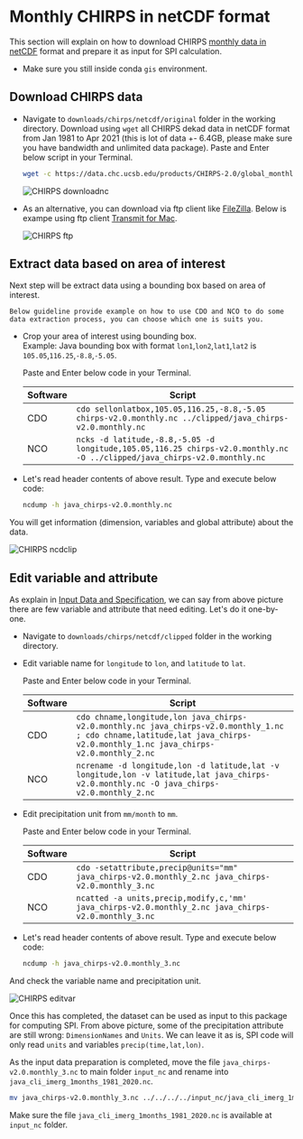 # Monthly CHIRPS in netCDF format

This section will explain on how to download CHIRPS [monthly data in netCDF](https://data.chc.ucsb.edu/products/CHIRPS-2.0/global_monthly/netcdf/) format and prepare it as input for SPI calculation.  

* Make sure you still inside conda `gis` environment.  


## Download CHIRPS data

* Navigate to `downloads/chirps/netcdf/original` folder in the working directory. Download using `wget` all CHIRPS dekad data in netCDF format from Jan 1981 to Apr 2021 (this is lot of data +- 6.4GB, please make sure you have bandwidth and unlimited data package). Paste and Enter below script in your Terminal.  

	```bash
	wget -c https://data.chc.ucsb.edu/products/CHIRPS-2.0/global_monthly/netcdf/pi-chirps-nc-v2.0.monthly.nc
	```

	![CHIRPS downloadnc](../../../img/pi-chirps-nc-downloadnc.png)

* As an alternative, you can download via ftp client like [FileZilla](https://filezilla-project.org). Below is exampe using ftp client [Transmit for Mac](https://www.panic.com/transmit/).  

	![CHIRPS ftp](../../../img/pi-chirps-nc-ftp.png)


## Extract data based on area of interest

Next step will be extract data using a bounding box based on area of interest.  

```{note}
Below guideline provide example on how to use CDO and NCO to do some data extraction process, you can choose which one is suits you.
```

* Crop your area of interest using bounding box.   
	Example: Java bounding box with format `lon1`,`lon2`,`lat1`,`lat2` is `105.05`,`116.25`,`-8.8`,`-5.05`.  

	Paste and Enter below code in your Terminal.  

	| Software | Script |
	| --- | --- |
	| CDO | `cdo sellonlatbox,105.05,116.25,-8.8,-5.05 chirps-v2.0.monthly.nc ../clipped/java_chirps-v2.0.monthly.nc` |
	| NCO | `ncks -d latitude,-8.8,-5.05 -d longitude,105.05,116.25 chirps-v2.0.monthly.nc -O ../clipped/java_chirps-v2.0.monthly.nc` |

* Let's read header contents of above result. Type and execute below code:

	``` bash
	ncdump -h java_chirps-v2.0.monthly.nc
	```

You will get information (dimension, variables and global attribute) about the data.  

![CHIRPS ncdclip](../../../img/pi-chirps-nc-ncdumpclip.png)


## Edit variable and attribute

As explain in [Input Data and Specification](./input-data-and-specification), we can say from above picture there are few variable and attribute that need editing. Let's do it one-by-one.  

* Navigate to `downloads/chirps/netcdf/clipped` folder in the working directory.  

* Edit variable name for `longitude` to `lon`, and `latitude` to `lat`.  

	Paste and Enter below code in your Terminal.  

	| Software | Script |
	| --- | --- |
	| CDO | `cdo chname,longitude,lon java_chirps-v2.0.monthly.nc java_chirps-v2.0.monthly_1.nc ; cdo chname,latitude,lat java_chirps-v2.0.monthly_1.nc java_chirps-v2.0.monthly_2.nc` |
	| NCO | `ncrename -d longitude,lon -d latitude,lat -v longitude,lon -v latitude,lat java_chirps-v2.0.monthly.nc -O java_chirps-v2.0.monthly_2.nc` |

* Edit precipitation unit from `mm/month` to `mm`.  

	Paste and Enter below code in your Terminal.  

	| Software | Script |
	| --- | --- |
	| CDO | `cdo -setattribute,precip@units="mm" java_chirps-v2.0.monthly_2.nc java_chirps-v2.0.monthly_3.nc` |
	| NCO | `ncatted -a units,precip,modify,c,'mm' java_chirps-v2.0.monthly_2.nc java_chirps-v2.0.monthly_3.nc` |

* Let's read header contents of above result. Type and execute below code:

	``` bash
	ncdump -h java_chirps-v2.0.monthly_3.nc
	```

And check the variable name and precipitation unit.  

![CHIRPS editvar](../../../img/pi-chirps-nc-ncdumpvar.png)

Once this has completed, the dataset can be used as input to this package for computing SPI. From above picture, some of the precipitation attribute are still wrong: `DimensionNames` and `Units`. We can leave it as is, SPI code will only read `units` and variables `precip(time,lat,lon)`.  

As the input data preparation is completed, move the file `java_chirps-v2.0.monthly_3.nc` to main folder `input_nc` and rename into `java_cli_imerg_1months_1981_2020.nc`.  

``` bash
mv java_chirps-v2.0.monthly_3.nc ../../../../input_nc/java_cli_imerg_1months_2000_2020.nc
```

Make sure the file `java_cli_imerg_1months_1981_2020.nc` is available at `input_nc` folder.  